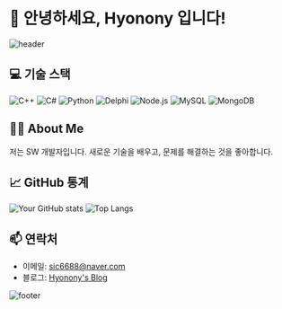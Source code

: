 # 👋 안녕하세요, Hyonony 입니다!

![header](https://capsule-render.vercel.app/api?type=waving&color=auto&height=300&section=header&text=Welcome%20to%20My%20GitHub!&fontSize=50&fontColor=ffffff)

## 💻 기술 스택
![C++](https://img.shields.io/badge/C++-00599C?style=for-the-badge&logo=cplusplus&logoColor=white)
![C#](https://img.shields.io/badge/C%23-239120?style=for-the-badge&logo=csharp&logoColor=white)
![Python](https://img.shields.io/badge/Python-3776AB?style=for-the-badge&logo=python&logoColor=white)
![Delphi](https://img.shields.io/badge/Delphi-B22222?style=for-the-badge&logo=delphi&logoColor=white)
![Node.js](https://img.shields.io/badge/Node.js-339933?style=for-the-badge&logo=node.js&logoColor=white)
![MySQL](https://img.shields.io/badge/MySQL-4479A1?style=for-the-badge&logo=mysql&logoColor=white)
![MongoDB](https://img.shields.io/badge/MongoDB-47A248?style=for-the-badge&logo=mongodb&logoColor=white)

## 🧑‍💻 About Me
저는 SW 개발자입니다. 새로운 기술을 배우고, 문제를 해결하는 것을 좋아합니다.

## 📈 GitHub 통계
![Your GitHub stats](https://github-readme-stats.vercel.app/api?username=your-github-username&show_icons=true&theme=radical)
![Top Langs](https://github-readme-stats.vercel.app/api/top-langs/?username=your-github-username&layout=compact&theme=radical)

## 📫 연락처
- 이메일: [sic6688@naver.com](sic6688@naver.com)
- 블로그: [Hyonony's Blog](https://blog.naver.com/sic6688)


![footer](https://capsule-render.vercel.app/api?type=waving&color=auto&height=200&section=footer&text=Thank%20you!&fontSize=50&fontColor=ffffff)
